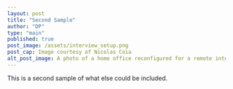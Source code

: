 ```yaml
---
layout: post
title: "Second Sample"
author: "DP"
type: "main"
published: true
post_image: /assets/interview_setup.png
post_cap: Image courtesy of Nicolas Coia
alt_post_image: A photo of a home office reconfigured for a remote interview
---
```


This is a second sample of what else could be included.
